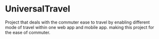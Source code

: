 # UniversalTravel
Project that deals with the commuter ease to travel by enabling different mode of travel within one web app and mobile app.
making this project for the ease of commuter.
